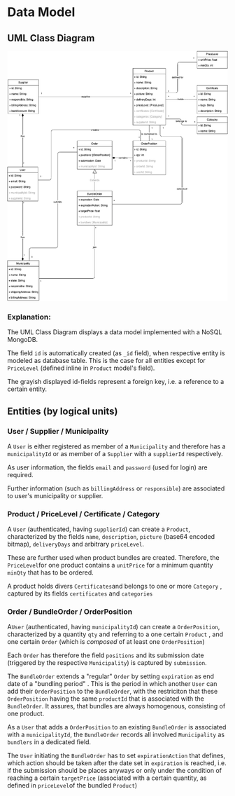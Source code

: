 # Data Model

## UML Class Diagram



![UML](../docs/Fairbundled_UML.png)



### Explanation:

The UML Class Diagram displays a data model implemented with a NoSQL MongoDB.

The field `id` is automatically created (as `_id` field), when respective entity is modeled as database table. This is the case for all entities except for `PriceLevel`  (defined inline in `Product` model's field).

The grayish displayed id-fields represent a foreign key, i.e. a reference to a certain entity.



## Entities (by logical units)

### User / Supplier / Municipality

A `User` is either registered as member of a `Municipality` and therefore has a `municipalityId` or as member of a `Supplier` with a `supplierId` respectively. 

As user information, the fields `email` and `password` (used for login) are required.

Further information (such as `billingAddress` or `responsible`) are associated to user's municipality or supplier.



### Product / PriceLevel / Certificate / Category

A `User` (authenticated, having `supplierId`) can create a `Product`, characterized by the fields `name`, `description`,  `picture` (base64 encoded bitmap), `deliveryDays` and arbitrary `priceLevel`. 

These are further used when product bundles are created. Therefore, the `PriceLevel`for one product contains a `unitPrice` for a minimum quantity `minQty` that has to be ordered.

A product holds divers `Certificates`and belongs to one or more `Category` , captured by its fields `certificates` and `categories`



### Order / BundleOrder / OrderPosition

A`User` (authenticated, having `municipalityId`) can create a `OrderPosition`, characterized by a quantity `qty` and referring to a one certain `Product` , and one certain `Order` (which is *composed* of at least one `OrderPosition`)

Each `Order` has therefore the field `positions` and its submission date (triggered by the respective `Municipality`) is captured by `submission`.

The `BundleOrder` extends a "regular" `Order` by setting `expiration` as end date of a "bundling period" . This is the period in which another `User` can add their `OrderPosition` to the `BundleOrder`, with the restriciton that these `OrderPosition` having the same `productId` that is associated with the `BundleOrder`. It assures, that bundles are always homogenous, consisting of one product.  

As a `User` that adds a `OrderPosition` to an existing  `BundleOrder` is associated with a `municipalityId`, the  `BundleOrder` records all involved `Municipality` as `bundlers` in a dedicated field. 

The `User` initiating the `BundleOrder` has to set `expirationAction` that defines, which action should be taken after the date set in `expiration` is reached, i.e. if the submission should be places anyways or only under the condition of reaching a certain `targetPrice` (associated with a certain quantity, as defined in `priceLevel`of the bundled `Product`)
